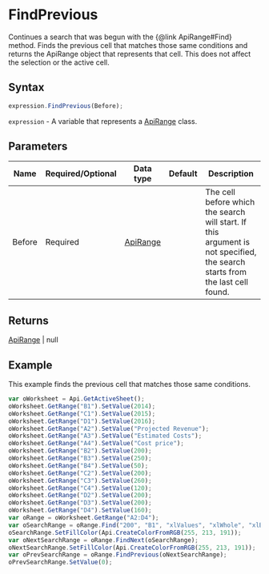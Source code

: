 # FindPrevious

Continues a search that was begun with the &#123;@link ApiRange#Find&#125; method. Finds the previous cell that matches those same conditions and returns the ApiRange object that represents that cell. This does not affect the selection or the active cell.

## Syntax

```javascript
expression.FindPrevious(Before);
```

`expression` - A variable that represents a [ApiRange](../ApiRange.md) class.

## Parameters

| **Name** | **Required/Optional** | **Data type** | **Default** | **Description** |
| ------------- | ------------- | ------------- | ------------- | ------------- |
| Before | Required | [ApiRange](../../ApiRange/ApiRange.md) |  | The cell before which the search will start. If this argument is not specified, the search starts from the last cell found. |

## Returns

[ApiRange](../../ApiRange/ApiRange.md) | null

## Example

This example finds the previous cell that matches those same conditions.

```javascript
var oWorksheet = Api.GetActiveSheet();
oWorksheet.GetRange("B1").SetValue(2014);
oWorksheet.GetRange("C1").SetValue(2015);
oWorksheet.GetRange("D1").SetValue(2016);
oWorksheet.GetRange("A2").SetValue("Projected Revenue");
oWorksheet.GetRange("A3").SetValue("Estimated Costs");
oWorksheet.GetRange("A4").SetValue("Cost price");
oWorksheet.GetRange("B2").SetValue(200);
oWorksheet.GetRange("B3").SetValue(250);
oWorksheet.GetRange("B4").SetValue(50);
oWorksheet.GetRange("C2").SetValue(200);
oWorksheet.GetRange("C3").SetValue(260);
oWorksheet.GetRange("C4").SetValue(120);
oWorksheet.GetRange("D2").SetValue(200);
oWorksheet.GetRange("D3").SetValue(200);
oWorksheet.GetRange("D4").SetValue(160);
var oRange = oWorksheet.GetRange("A2:D4");
var oSearchRange = oRange.Find("200", "B1", "xlValues", "xlWhole", "xlByColumns", "xlNext", true);
oSearchRange.SetFillColor(Api.CreateColorFromRGB(255, 213, 191));
var oNextSearchRange = oRange.FindNext(oSearchRange);
oNextSearchRange.SetFillColor(Api.CreateColorFromRGB(255, 213, 191));
var oPrevSearchRange = oRange.FindPrevious(oNextSearchRange);
oPrevSearchRange.SetValue(0);
```
